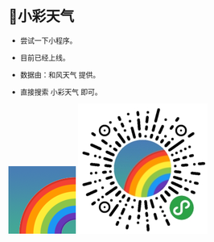 # 🌈小彩天气



- 尝试一下小程序。

- 目前已经上线。

- 数据由：和风天气 提供。

- 直接搜索 小彩天气 即可。

![logo](https://github.com/cccnoob/xcweather/blob/master/Screenshot_201811221418122.png)
![扫码体验](https://github.com/cccnoob/xcweather/blob/master/gh_8d12744d57fa_258.jpg)
        
      
